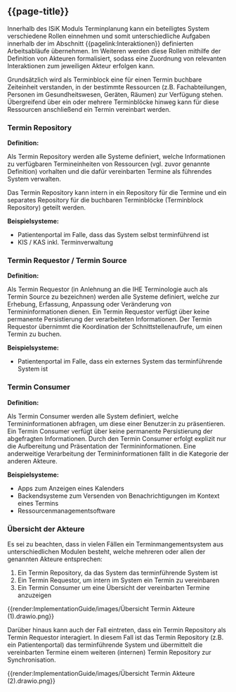 ## {{page-title}}

Innerhalb des ISiK Moduls Terminplanung kann ein beteiligtes System verschiedene Rollen einnehmen und somit unterschiedliche Aufgaben innerhalb der im Abschnitt {{pagelink:Interaktionen}} definierten Arbeitsabläufe übernehmen. Im Weiteren werden diese Rollen mithilfe der Definition von Akteuren formalisiert, sodass eine Zuordnung von relevanten Interaktionen zum jeweiligen Akteur erfolgen kann.

Grundsätzlich wird als Terminblock eine für einen Termin buchbare Zeiteinheit verstanden, in der bestimmte Ressourcen (z.B. Fachabteilungen, Personen im Gesundheitswesen, Geräten, Räumen) zur Verfügung stehen. Übergreifend über ein oder mehrere Terminblöcke hinweg kann für diese Ressourcen anschließend ein Termin vereinbart werden.

### Termin Repository

**Definition:**

Als Termin Repository werden alle Systeme definiert, welche Informationen zu verfügbaren Termineinheiten von Ressourcen (vgl. zuvor genannte Definition) vorhalten und die dafür vereinbarten Termine als führendes System verwalten.

Das Termin Repository kann intern in ein Repository für die Termine und ein separates Repository für die buchbaren Terminblöcke (Terminblock Repository) geteilt werden.

**Beispielsysteme:**

* Patientenportal im Falle, dass das System selbst terminführend ist
* KIS / KAS inkl. Terminverwaltung 

### Termin Requestor / Termin Source

**Definition:**

Als Termin Requestor (in Anlehnung an die IHE Terminologie auch als Termin Source zu bezeichnen) werden alle Systeme definiert, welche zur Erhebung, Erfassung, Anpassung oder Veränderung von Termininformationen dienen. Ein Termin Requestor verfügt über keine permanente Persistierung der verarbeiteten Informationen. Der Termin Requestor übernimmt die Koordination der Schnittstellenaufrufe, um einen Termin zu buchen. 

**Beispielsysteme:**

* Patientenportal im Falle, dass ein externes System das terminführende System ist

### Termin Consumer

**Definition:**

Als Termin Consumer werden alle System definiert, welche Termininformationen abfragen, um diese einer Benutzer:in zu präsentieren. Ein Termin Consumer verfügt über keine permanente Persistierung der abgefragten Informationen. Durch den Termin Consumer erfolgt explizit nur die Aufbereitung und Präsentation der Termininformationen. Eine anderweitige Verarbeitung der Termininformationen fällt in die Kategorie der anderen Akteure.

**Beispielsysteme:**

* Apps zum Anzeigen eines Kalenders
* Backendsysteme zum Versenden von Benachrichtigungen im Kontext eines Termins
* Ressourcenmanagementsoftware

### Übersicht der Akteure

Es sei zu beachten, dass in vielen Fällen ein Terminmangementsystem aus unterschiedlichen Modulen besteht, welche mehreren oder allen der genannten Akteure entsprechen:
1. Ein Termin Repository, da das System das terminführende System ist
2. Ein Termin Requestor, um intern im System ein Termin zu vereinbaren
3. Ein Termin Consumer um eine Übersicht der vereinbarten Termine anzuzeigen

{{render:ImplementationGuide/images/Übersicht Termin Akteure (1).drawio.png}}

Darüber hinaus kann auch der Fall eintreten, dass ein Termin Repository als Termin Requestor interagiert. In diesem Fall ist das Termin Repository (z.B. ein Patientenportal) das terminführende System und übermittelt die vereinbarten Termine einem weiteren (internen) Termin Repository zur Synchronisation.

{{render:ImplementationGuide/images/Übersicht Termin Akteure (2).drawio.png}}